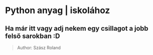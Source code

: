 # Python anyag | iskolához
## Ha már itt vagy adj nekem egy csillagot a jobb felső sarokban :D
>Author: Szász Roland
<!-- 
## ![SMTH]()
Just paste a link here of a photo do you like! 
-->